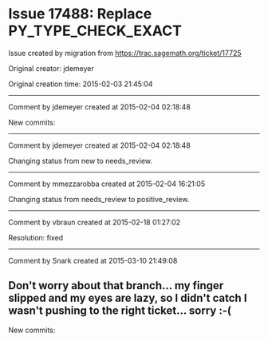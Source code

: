 # Issue 17488: Replace PY_TYPE_CHECK_EXACT

Issue created by migration from https://trac.sagemath.org/ticket/17725

Original creator: jdemeyer

Original creation time: 2015-02-03 21:45:04




---

Comment by jdemeyer created at 2015-02-04 02:18:48

New commits:


---

Comment by jdemeyer created at 2015-02-04 02:18:48

Changing status from new to needs_review.


---

Comment by mmezzarobba created at 2015-02-04 16:21:05

Changing status from needs_review to positive_review.


---

Comment by vbraun created at 2015-02-18 01:27:02

Resolution: fixed


---

Comment by Snark created at 2015-03-10 21:49:08

Don't worry about that branch... my finger slipped and my eyes are lazy, so I didn't catch I wasn't pushing to the right ticket... sorry :-(
----
New commits:
